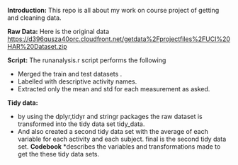 **Introduction:**
       This repo is all about my work on course project of getting and cleaning data.

**Raw Data:** 
      Here is the original data 
        https://d396qusza40orc.cloudfront.net/getdata%2Fprojectfiles%2FUCI%20HAR%20Dataset.zip
         
**Script:**
     The runanalysis.r script  performs the following
* Merged the train  and test datasets .
* Labelled with descriptive activity names.
* Extracted only the mean and std for each measurement as asked.

**Tidy data:**
* by using the dplyr,tidyr and stringr packages the raw dataset is transformed into the tidy data set  tidy_data.
* And also created a second tidy data set with the average of each variable for each activity and each subject.
       final is the second tidy data set.
**Codebook**
*describes the variables and transformations made to get the these tidy data sets.
    

